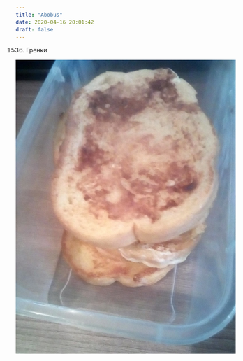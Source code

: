 ```yaml
---
title: "Abobus"
date: 2020-04-16 20:01:42
draft: false
---
```


1536. Гренки

![](/img/vk/PL5csSKZADc.jpg)
